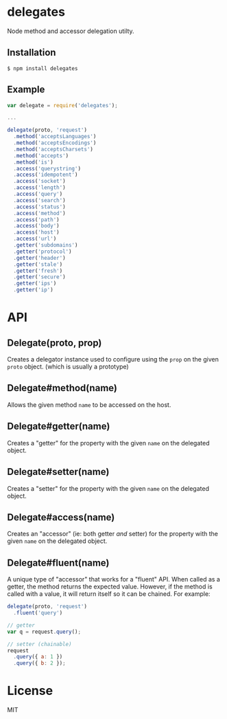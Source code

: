 
# delegates

  Node method and accessor delegation utilty.


<extoc></extoc>

## Installation

```
$ npm install delegates
```

## Example

```js
var delegate = require('delegates');

...

delegate(proto, 'request')
  .method('acceptsLanguages')
  .method('acceptsEncodings')
  .method('acceptsCharsets')
  .method('accepts')
  .method('is')
  .access('querystring')
  .access('idempotent')
  .access('socket')
  .access('length')
  .access('query')
  .access('search')
  .access('status')
  .access('method')
  .access('path')
  .access('body')
  .access('host')
  .access('url')
  .getter('subdomains')
  .getter('protocol')
  .getter('header')
  .getter('stale')
  .getter('fresh')
  .getter('secure')
  .getter('ips')
  .getter('ip')
```

# API

## Delegate(proto, prop)

Creates a delegator instance used to configure using the `prop` on the given
`proto` object. (which is usually a prototype)

## Delegate#method(name)

Allows the given method `name` to be accessed on the host.

## Delegate#getter(name)

Creates a "getter" for the property with the given `name` on the delegated
object.

## Delegate#setter(name)

Creates a "setter" for the property with the given `name` on the delegated
object.

## Delegate#access(name)

Creates an "accessor" (ie: both getter *and* setter) for the property with the
given `name` on the delegated object.

## Delegate#fluent(name)

A unique type of "accessor" that works for a "fluent" API. When called as a
getter, the method returns the expected value. However, if the method is called
with a value, it will return itself so it can be chained. For example:

```js
delegate(proto, 'request')
  .fluent('query')

// getter
var q = request.query();

// setter (chainable)
request
  .query({ a: 1 })
  .query({ b: 2 });
```

# License

  MIT
